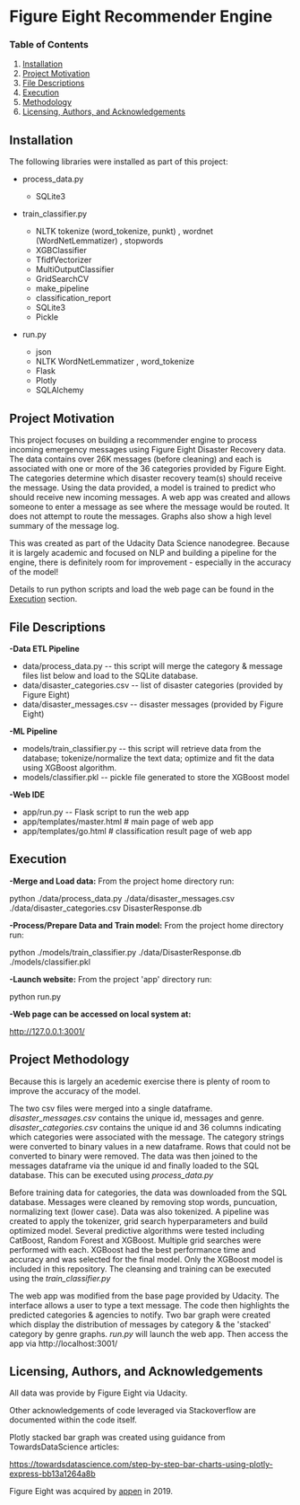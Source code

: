 # Figure Eight Recommender Engine

### Table of Contents

1. [Installation](#installation)
2. [Project Motivation](#motivation)
3. [File Descriptions](#files)
4. [Execution](#execution)
5. [Methodology](#results)
6. [Licensing, Authors, and Acknowledgements](#licensing)

## Installation <a name="installation"></a>

The following libraries were installed as part of this project:
 - process_data.py
   - SQLite3
        
- train_classifier.py 
  - NLTK tokenize (word_tokenize, punkt) , wordnet (WordNetLemmatizer) , stopwords 
  - XGBClassifier  
  - TfidfVectorizer
  - MultiOutputClassifier
  - GridSearchCV
  - make_pipeline
  - classification_report 
  - SQLite3
  - Pickle

- run.py
  -  json
  -  NLTK WordNetLemmatizer , word_tokenize
  -  Flask
  -  Plotly
  -  SQLAlchemy


        
## Project Motivation <a name="motivation"></a>
  
This project focuses on building a recommender engine to process incoming emergency messages using Figure Eight Disaster Recovery data. The data contains over 26K messages (before cleaning) and each is associated with one or more of the 36 categories provided by Figure Eight. The categories determine which disaster recovery team(s) should receive the message. Using the data provided, a model is trained to predict who should receive new incoming messages. A web app was created and allows someone to enter a message as see where the message would be routed. It does not attempt to route the messages. Graphs also show a high level summary of the message log.

This was created as part of the Udacity Data Science nanodegree. Because it is largely academic and focused on NLP and building a pipeline for the engine, there is definitely room for improvement - especially in the accuracy of the model! 
  
Details to run python scripts and load the web page can be found in the [Execution](#execution) section. 

 
## File Descriptions <a name="files"></a>
**-Data ETL Pipeline**
 - data/process_data.py -- this script will merge the category & message files list below and load to the SQLite database.
 - data/disaster_categories.csv  -- list of disaster categories (provided by Figure Eight)
 - data/disaster_messages.csv  -- disaster messages (provided by Figure Eight)
 
**-ML Pipeline**
- models/train_classifier.py -- this script will retrieve data from the database; tokenize/normalize the text data; optimize and fit the data using XGBoost algorithm. 
- models/classifier.pkl -- pickle file generated to store the XGBoost model


**-Web IDE**
 - app/run.py -- Flask script to run the web app
 - app/templates/master.html  # main page of web app
 - app/templates/go.html  # classification result page of web app

## Execution <a name = "execution"></a>
**-Merge and Load data:**
From the project home directory run:

python ./data/process_data.py ./data/disaster_messages.csv ./data/disaster_categories.csv DisasterResponse.db

**-Process/Prepare Data and Train model:**
From the project home directory run:

python ./models/train_classifier.py ./data/DisasterResponse.db ./models/classifier.pkl

**-Launch website:**
From the project 'app' directory run:

python run.py

**-Web page can be accessed on local system at:**

http://127.0.0.1:3001/


## Project Methodology <a name="results"></a>

Because this is largely an acedemic exercise there is plenty of room to improve the accuracy of the model. 

The two csv files were merged into a single dataframe.  *disaster_messages.csv* contains the unique id, messages and genre.  *disaster_categories.csv* contains the unique id and 36 columns indicating which categories were associated with the message. The category strings were converted to binary values in a new dataframe. Rows that could not be converted to binary were removed. The data was then joined to the messages dataframe via the unique id and finally loaded to the SQL database. This can be executed using *process_data.py*

Before training data for categories, the data was downloaded from the SQL database. Messages were cleaned by removing stop words, puncuation, normalizing text (lower case). Data was also tokenized. A pipeline was created to apply the tokenizer, grid search hyperparameters and build optimized model. Several predictive algorithms were tested including CatBoost, Random Forest and XGBoost. Multiple grid searches were performed with each. XGBoost had the best performance time and accuracy and was selected for the final model. Only the XGBoost model is included in this repository. The cleansing and training can be executed using the *train_classifier.py*

The web app was modified from the base page provided by Udacity. The interface allows a user to type a text message.  The code then highlights the predicted categories & agencies to notify. Two bar graph were created which display the distribution of messages by category & the 'stacked' category by genre graphs.  *run.py* will launch the web app. Then access the app via http://localhost:3001/


## Licensing, Authors, and Acknowledgements <a name="licensing"></a>
All data was provide by Figure Eight via Udacity. 

Other acknowledgements of code leveraged via Stackoverflow are documented within the code itself. 

Plotly stacked bar graph was created using guidance from TowardsDataScience articles:

https://towardsdatascience.com/step-by-step-bar-charts-using-plotly-express-bb13a1264a8b

Figure Eight was acquired by [appen](https://appen.com/) in 2019.
